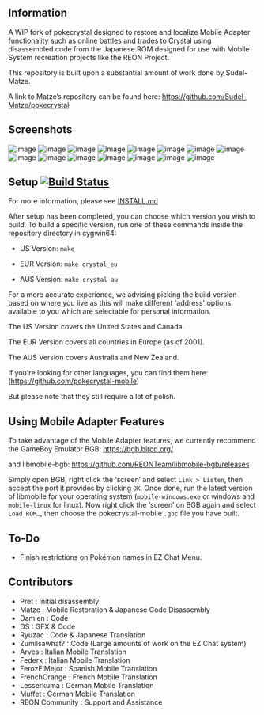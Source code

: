 ## Information 

A WIP fork of pokecrystal designed to restore and localize Mobile Adapter functionality such as online battles and trades to Crystal using disassembled code from the Japanese ROM designed for use with Mobile System recreation projects like the REON Project.

This repository is built upon a substantial amount of work done by Sudel-Matze.

A link to Matze’s repository can be found here:
https://github.com/Sudel-Matze/pokecrystal

## Screenshots

![image](https://user-images.githubusercontent.com/110418063/188284868-5d25cf63-ec57-4780-b6d0-8b7ff90e3826.png)
![image](https://user-images.githubusercontent.com/110418063/188284842-21fb8827-cb15-4ab4-8b58-d7d58f648b27.png)
![image](https://user-images.githubusercontent.com/110418063/196016480-a2fd8c6c-ea9b-4b8b-92a1-1bc5af47a2c0.png)
![image](https://user-images.githubusercontent.com/110418063/188298896-8d03b589-8ab1-4d5f-b205-b163e4f616b9.png)
![image](https://user-images.githubusercontent.com/110418063/188284899-85bfa620-4cf2-4dc3-aac1-e950737ee2aa.png)
![image](https://user-images.githubusercontent.com/110418063/196643701-a3aea578-940b-463f-8d51-c1025cc5c5a7.png)
![image](https://user-images.githubusercontent.com/110418063/196290251-dc54e329-4924-4ab9-9366-d1e167ca9ca3.png)
![image](https://user-images.githubusercontent.com/110418063/188287374-972fbb3c-df55-4e8b-b974-c9ebcb8c43d7.png)
![image](https://user-images.githubusercontent.com/110418063/202602116-f5e67633-2765-411a-bb3f-1df9ddb130e4.png)
![image](https://user-images.githubusercontent.com/110418063/188287387-5cd5514c-267c-4fe6-b66f-0a0e36e712e6.png)
![image](https://user-images.githubusercontent.com/110418063/188287421-ff2eedad-1569-4512-8224-d1ee2c5622da.png)
![image](https://user-images.githubusercontent.com/110418063/195794695-0e24ed4c-4445-4608-aa65-371b9a10f2ec.png)
![image](https://user-images.githubusercontent.com/110418063/188331912-d862a3c6-a7d2-4636-b152-8ecd74e5250b.png)
![image](https://user-images.githubusercontent.com/110418063/196129175-eebdad9e-f4a0-44ae-8432-7aa538b3c722.png)
![image](https://user-images.githubusercontent.com/110418063/188289401-f0b79296-f4eb-4463-a8d6-6fb8c605adc1.png)



## Setup [![Build Status][travis-badge]][travis]

For more information, please see [INSTALL.md](INSTALL.md)

After setup has been completed, you can choose which version you wish to build.
To build a specific version, run one of these commands inside the repository directory in cygwin64:

- US Version:   `make`

- EUR Version:	`make crystal_eu` 

- AUS Version:	`make crystal_au`

For a more accurate experience, we advising picking the build version based on where you live as this will make different 'address' options available to you which are selectable for personal information.

The US Version covers the United States and Canada.

The EUR Version covers all countries in Europe (as of 2001).

The AUS Version covers Australia and New Zealand.

If you're looking for other languages, you can find them here: (https://github.com/pokecrystal-mobile)

But please note that they still require a lot of polish.

## Using Mobile Adapter Features

To take advantage of the Mobile Adapter features, we currently recommend the GameBoy Emulator BGB:
https://bgb.bircd.org/

and libmobile-bgb:
https://github.com/REONTeam/libmobile-bgb/releases

Simply open BGB, right click the ‘screen’ and select `Link > Listen`, then accept the port it provides by clicking `OK`.
Once done, run the latest version of libmobile for your operating system (`mobile-windows.exe` or windows and `mobile-linux` for linux).
Now right click the ‘screen’ on BGB again and select `Load ROM…`, then choose the pokecrystal-mobile `.gbc` file you have built.

## To-Do

- Finish restrictions on Pokémon names in EZ Chat Menu.

## Contributors

- Pret           : Initial disassembly
- Matze          : Mobile Restoration & Japanese Code Disassembly
- Damien         : Code
- DS             : GFX & Code
- Ryuzac         : Code & Japanese Translation
- Zumilsawhat?   : Code (Large amounts of work on the EZ Chat system)
- Arves          : Italian Mobile Translation
- Federx         : Italian Mobile Translation
- FerozElMejor   : Spanish Mobile Translation
- FrenchOrange   : French Mobile Translation
- Lesserkuma     : German Mobile Translation
- Muffet         : German Mobile Translation
- REON Community : Support and Assistance

[travis]: https://travis-ci.org/pret/pokecrystal
[travis-badge]: https://travis-ci.org/pret/pokecrystal.svg?branch=master
